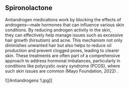 
## Spironolactone

Antiandrogen medications work by blocking the effects of  
androgens—male hormones that can influence various skin  
conditions. By reducing androgen activity in the skin,  
they can effectively help manage issues such as excessive  
hair growth (hirsutism) and acne. This mechanism not only  
diminishes unwanted hair but also helps to reduce oil  
production and prevent clogged pores, leading to clearer  
skin. These treatments are often part of a comprehensive  
approach to address hormonal imbalances, particularly in  
conditions like polycystic ovary syndrome (PCOS), where  
such skin issues are common (Mayo Foundation, 2022) .

![[Antiandrogens 1.jpg]]